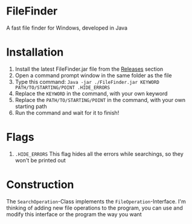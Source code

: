 # FileFinder
A fast file finder for Windows, developed in Java

# Installation
1. Install the latest FileFinder.jar file from the [Releases](#https://github.com/MomoTheSiM/FileFinder/releases) section
2. Open a command prompt window in the same folder as the file
3. Type this command: `Java -jar ./FileFinder.jar KEYWORD PATH/TO/STARTING/POINT .HIDE_ERRORS`
4. Replace the `KEYWORD` in the command, with your own keyword
5. Replace the `PATH/TO/STARTING/POINT` in the command, with your own starting path
6. Run the command and wait for it to finish!

# Flags
1. `.HIDE_ERRORS` This flag hides all the errors while searchings, so they won't be printed out

# Construction
The `SearchOperation`-Class implements the `FileOperation`-Interface.
I'm thinking of adding new file operations to the program, you can use and modify this interface or the program the way you want
